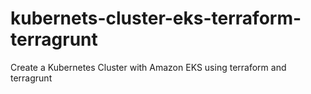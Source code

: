 # kubernets-cluster-eks-terraform-terragrunt
Create a Kubernetes Cluster with Amazon EKS using terraform and terragrunt 
